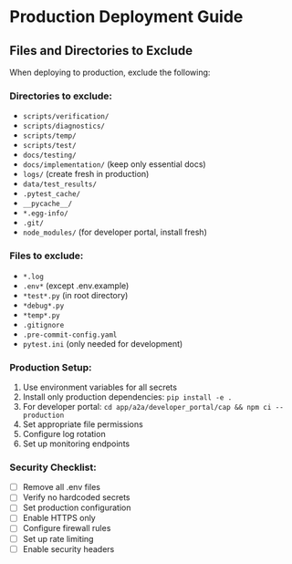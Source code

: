 # Production Deployment Guide

## Files and Directories to Exclude

When deploying to production, exclude the following:

### Directories to exclude:
- `scripts/verification/`
- `scripts/diagnostics/`
- `scripts/temp/`
- `scripts/test/`
- `docs/testing/`
- `docs/implementation/` (keep only essential docs)
- `logs/` (create fresh in production)
- `data/test_results/`
- `.pytest_cache/`
- `__pycache__/`
- `*.egg-info/`
- `.git/`
- `node_modules/` (for developer portal, install fresh)

### Files to exclude:
- `*.log`
- `.env*` (except .env.example)
- `*test*.py` (in root directory)
- `*debug*.py`
- `*temp*.py`
- `.gitignore`
- `.pre-commit-config.yaml`
- `pytest.ini` (only needed for development)

### Production Setup:
1. Use environment variables for all secrets
2. Install only production dependencies: `pip install -e .`
3. For developer portal: `cd app/a2a/developer_portal/cap && npm ci --production`
4. Set appropriate file permissions
5. Configure log rotation
6. Set up monitoring endpoints

### Security Checklist:
- [ ] Remove all .env files
- [ ] Verify no hardcoded secrets
- [ ] Set production configuration
- [ ] Enable HTTPS only
- [ ] Configure firewall rules
- [ ] Set up rate limiting
- [ ] Enable security headers
